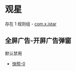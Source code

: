 # 观星

存在 1 规则组 - [com.x.istar](/src/apps/com.x.istar.ts)

## 全屏广告-开屏广告弹窗

默认禁用

- [快照-0](https://i.gkd.li/import/13974606)
